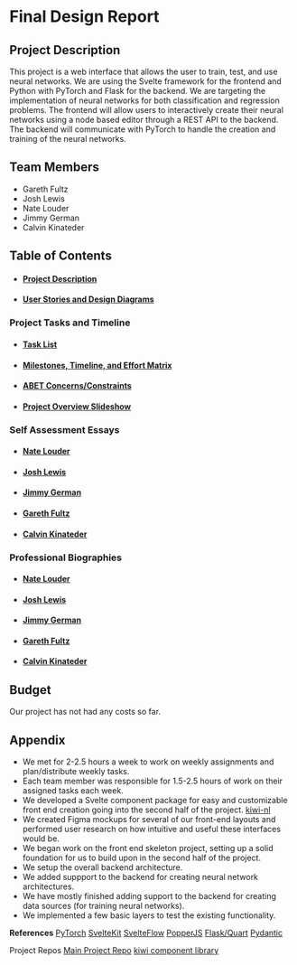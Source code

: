 # Final Design Report

## Project Description
This project is a web interface that allows the user to train, test, and use neural networks. We are using the Svelte framework for the frontend and Python with PyTorch and Flask for the backend. We are targeting the implementation of neural networks for both classification and regression problems. The frontend will allow users to interactively create their neural networks using a node based editor through a REST API to the backend. The backend will communicate with PyTorch to handle the creation and training of the neural networks.
## Team Members 
- Gareth Fultz 
- Josh Lewis 
- Nate Louder
- Jimmy German 
- Calvin Kinateder

## Table of Contents
- #### [Project Description](https://github.com/pyralasis/SeniorDesignProject/blob/main/Project-Description.md)
- #### [User Stories and Design Diagrams](https://github.com/pyralasis/SeniorDesignProject/blob/main/User_Stories.md)
### Project Tasks and Timeline
- #### [Task List](https://github.com/pyralasis/SeniorDesignProject/blob/main/TaskList.md)
- #### [Milestones, Timeline, and Effort Matrix](https://github.com/pyralasis/SeniorDesignProject/blob/main/Milestones.md)
- #### [ABET Concerns/Constraints](https://github.com/pyralasis/SeniorDesignProject/blob/main/Constraints%20Essay.pdf)
- #### [Project Overview Slideshow](https://docs.google.com/presentation/d/1bIvIAZtAevQ4dyUo2utNE_HDR_ljwRWwsb-eQXItnAw/edit)
### Self Assessment Essays
- #### [Nate Louder](https://github.com/pyralasis/SeniorDesignProject/blob/main/essays/nathaniel-self-assessment.pdf)
- #### [Josh Lewis](https://github.com/pyralasis/SeniorDesignProject/blob/main/essays/Josh%20Lewis-Essay.pdf)
- #### [Jimmy German](https://github.com/pyralasis/SeniorDesignProject/blob/main/essays/German-Capstone.pdf)
- #### [Gareth Fultz](https://github.com/pyralasis/SeniorDesignProject/blob/main/essays/FultzAssignment3.pdf)
- #### [Calvin Kinateder](https://github.com/pyralasis/SeniorDesignProject/blob/main/essays/calvin-essay.pdf)

### Professional Biographies
- #### [Nate Louder](https://github.com/pyralasis/SeniorDesignProject/blob/main/professional-bios/nate-louder-bio.md)
- #### [Josh Lewis](https://github.com/pyralasis/SeniorDesignProject/blob/main/professional-bios/josh-lewis-bio.md)
- #### [Jimmy German](https://github.com/pyralasis/SeniorDesignProject/blob/main/professional-bios/jimmy-german-bio.md)
- #### [Gareth Fultz](https://github.com/pyralasis/SeniorDesignProject/blob/main/professional-bios/gareth-fultz-bio.md)
- #### [Calvin Kinateder](https://github.com/pyralasis/SeniorDesignProject/blob/main/professional-bios/calvin-kinateder-bio.md)

## Budget
Our project has not had any costs so far.

## Appendix
- We met for 2-2.5 hours a week to work on weekly assignments and plan/distribute weekly tasks.
- Each team member was responsible for 1.5-2.5 hours of work on their assigned tasks each week.
- We developed a Svelte component package for easy and customizable front end creation going into the second half of the project. [kiwi-nl](https://www.npmjs.com/package/kiwi-nl)
- We created Figma mockups for several of our front-end layouts and performed user research on how intuitive and useful these interfaces would be.
- We began work on the front end skeleton project, setting up a solid foundation for us to build upon in the second half of the project.
- We setup the overall backend architecture.
- We added suppport to the backend for creating neural network architectures.
- We have mostly finished adding support to the backend for creating data sources (for training neural networks).
- We implemented a few basic layers to test the existing functionality.

**References**
[PyTorch](https://pytorch.org/)
[SvelteKit](https://svelte.dev/docs/kit)
[SvelteFlow](https://svelteflow.dev/)
[PopperJS](https://popper.js.org/)
[Flask/Quart](https://flask.palletsprojects.com/en/stable/)
[Pydantic](https://docs.pydantic.dev/latest/)

Project Repos
[Main Project Repo](https://github.com/pyralasis/SeniorDesignProject/tree/main)
[kiwi component library](https://github.com/Nate-Louder/kiwi)
